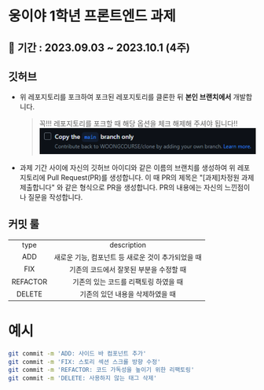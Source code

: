 # 웅이야 1학년 프론트엔드 과제

## 📆 기간 : 2023.09.03 ~ 2023.10.1 (4주)

## 깃허브

- 위 레포지토리를 포크하여 포크된 레포지토리를 클론한 뒤 **본인 브랜치에서** 개발합니다.

  > 꼭!!! 레포지토리를 포크할 때 해당 옵션을 체크 해제해 주셔야 됩니다!!
  > ![Alt text](image.png)

- 과제 기간 사이에 자신의 깃허브 아이디와 같은 이름의 브랜치를 생성하여 위 레포지토리에 Pull Request(PR)를 생성합니다. 이 때 PR의 제목은 "[과제]차정원 과제 제출합니다" 와 같은 형식으로 PR을 생성합니다. PR의 내용에는 자신의 느낀점이나 질문을 작성합니다.

## 커밋 룰

|          |                                                    |
| :------: | :------------------------------------------------: |
|   type   |                    description                     |
|   ADD    | 새로운 기능, 컴포넌트 등 새로운 것이 추가되었을 때 |
|   FIX    |      기존의 코드에서 잘못된 부분을 수정할 때       |
| REFACTOR |       기존의 있는 코드를 리팩토링 하였을 때        |
|  DELETE  |          기존의 있던 내용을 삭제하였을 때          |

# 예시

```bash
git commit -m 'ADD: 사이드 바 컴포넌트 추가'
git commit -m 'FIX: 스토리 섹션 스크롤 방향 수정'
git commit -m 'REFACTOR: 코드 가독성을 높이기 위한 리팩토링'
git commit -m 'DELETE: 사용하지 않는 태그 삭제'
```
